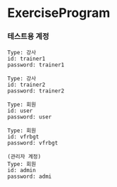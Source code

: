 # ExerciseProgram

### 테스트용 계정
```
Type: 강사
id: trainer1
password: trainer1
```
```
Type: 강사
id: trainer2
password: trainer2
```
```
Type: 회원
id: user
password: user
```
```
Type: 회원
id: vfrbgt
password: vfrbgt
```
```
(관리자 계정)
Type: 회원
id: admin
password: admi
```
